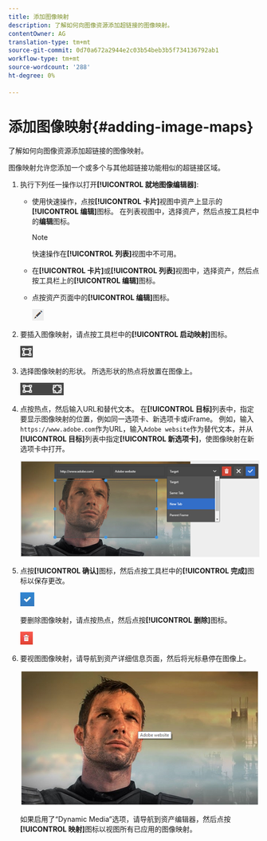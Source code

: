 ```yaml
---
title: 添加图像映射
description: 了解如何向图像资源添加超链接的图像映射。
contentOwner: AG
translation-type: tm+mt
source-git-commit: 0d70a672a2944e2c03b54beb3b5f734136792ab1
workflow-type: tm+mt
source-wordcount: '288'
ht-degree: 0%

---
```



# 添加图像映射{#adding-image-maps}

了解如何向图像资源添加超链接的图像映射。

图像映射允许您添加一个或多个与其他超链接功能相似的超链接区域。

1. 执行下列任一操作以打开&#x200B;**[!UICONTROL 就地图像编辑器]**:

   * 使用快速操作，点按&#x200B;**[!UICONTROL 卡片]**&#x200B;视图中资产上显示的&#x200B;**[!UICONTROL 编辑]**&#x200B;图标。 在列表视图中，选择资产，然后点按工具栏中的&#x200B;**编辑**&#x200B;图标。

      >[!NOTE]
      >
      >快速操作在&#x200B;**[!UICONTROL 列表]**&#x200B;视图中不可用。

   * 在&#x200B;**[!UICONTROL 卡片]**&#x200B;或&#x200B;**[!UICONTROL 列表]**&#x200B;视图中，选择资产，然后点按工具栏上的&#x200B;**[!UICONTROL 编辑]**&#x200B;图标。
   * 点按资产页面中的&#x200B;**[!UICONTROL 编辑]**&#x200B;图标。

      ![chlimage_1-420](assets/chlimage_1-420.png)

1. 要插入图像映射，请点按工具栏中的&#x200B;**[!UICONTROL 启动映射]**&#x200B;图标。

   ![chlimage_1-421](assets/chlimage_1-421.png)

1. 选择图像映射的形状。 所选形状的热点将放置在图像上。

   ![chlimage_1-422](assets/chlimage_1-422.png)

1. 点按热点，然后输入URL和替代文本。 在&#x200B;**[!UICONTROL 目标]**&#x200B;列表中，指定要显示图像映射的位置，例如同一选项卡、新选项卡或iFrame。 例如，输入`https://www.adobe.com`作为URL，输入`Adobe website`作为替代文本，并从&#x200B;**[!UICONTROL 目标]**&#x200B;列表中指定&#x200B;**[!UICONTROL 新选项卡]**，使图像映射在新选项卡中打开。

   ![chlimage_1-423](assets/chlimage_1-423.png)

1. 点按&#x200B;**[!UICONTROL 确认]**&#x200B;图标，然后点按工具栏中的&#x200B;**[!UICONTROL 完成]**&#x200B;图标以保存更改。

   ![chlimage_1-424](assets/chlimage_1-424.png)

   要删除图像映射，请点按热点，然后点按&#x200B;**[!UICONTROL 删除]**&#x200B;图标。

   ![chlimage_1-425](assets/chlimage_1-425.png)

1. 要视图图像映射，请导航到资产详细信息页面，然后将光标悬停在图像上。

   ![chlimage_1-426](assets/chlimage_1-426.png)

   如果启用了“Dynamic Media”选项，请导航到资产编辑器，然后点按&#x200B;**[!UICONTROL 映射]**&#x200B;图标以视图所有已应用的图像映射。
